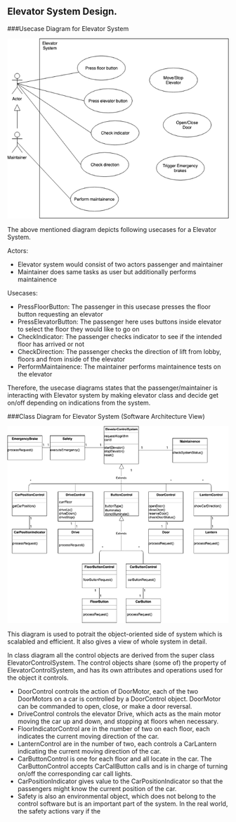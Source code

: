 ## Elevator System Design.


###Usecase Diagram for Elevator System

![](images/usecase_diagram_ecs.png)

The above mentioned diagram depicts following usecases for a Elevator System.

Actors:

- Elevator system would consist of two actors passenger and maintainer 
- Maintainer does same tasks as user but additionally performs maintainence

Usecases:

- PressFloorButton: The passenger in this usecase presses the floor button requesting an elevator
- PressElevatorButton: The passenger here uses buttons inside elevator to select the floor they would like to go on
- CheckIndicator: The passenger checks indicator to see if the intended floor has arrived or not
- CheckDirection: The passenger checks the direction of lift from lobby, floors and from inside of the elevator
- PerformMaintainence: The maintainer performs maintainence tests on the elevator

Therefore, the usecase diagrams states that the passenger/maintainer is interacting with Elevator system by making elevator class and decide get on/off depending on indications from the system.


###Class Diagram for Elevator System (Software Architecture View)

![](images/class_diagram_ecs.png)

This diagram is used to potrait the object-oriented side of system which is scalabled and efficient. It also gives a view of whole system in detail.

In class diagram all the control objects are derived from the super class ElevatorControlSystem. The control objects share (some of) the property of ElevatorControlSystem, and has its own attributes and operations used for the object it controls.

- DoorControl controls the action of DoorMotor, each of the two DoorMotors on a car is controlled by a DoorControl object. DoorMotor can be commanded to open, close, or make a door reversal.
- DriveControl controls the elevator Drive, which acts as the main motor moving the car up and down, and stopping at floors when necessary.
- FloorIndicatorControl are in the number of two on each floor, each indicates the current moving direction of the car.
- LanternControl are in the number of two, each controls a CarLantern indicating the current moving direction of the car. 
- CarButtonControl is one for each floor and all locate in the car. The CarButtonControl accepts CarCallButton calls and is in charge of turning on/off the corresponding car call lights.
- CarPositionIndicator gives value to the CarPositionIndicator so that the passengers might know the current position of the car. 
- Safety is also an environmental object, which does not belong to the control software but is an important part of the system. In the real world, the safety actions vary if the 